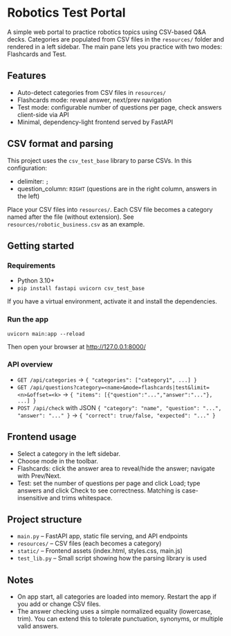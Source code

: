 # Robotics Test Portal

A simple web portal to practice robotics topics using CSV-based Q&A decks. Categories are populated from CSV files in the `resources/` folder and rendered in a left sidebar. The main pane lets you practice with two modes: Flashcards and Test.

## Features
- Auto-detect categories from CSV files in `resources/`
- Flashcards mode: reveal answer, next/prev navigation
- Test mode: configurable number of questions per page, check answers client-side via API
- Minimal, dependency-light frontend served by FastAPI

## CSV format and parsing
This project uses the `csv_test_base` library to parse CSVs. In this configuration:
- delimiter: `;`
- question_column: `RIGHT` (questions are in the right column, answers in the left)

Place your CSV files into `resources/`. Each CSV file becomes a category named after the file (without extension). See `resources/robotic_business.csv` as an example.

## Getting started
### Requirements
- Python 3.10+
- `pip install fastapi uvicorn csv_test_base`

If you have a virtual environment, activate it and install the dependencies.

### Run the app
```
uvicorn main:app --reload
```
Then open your browser at http://127.0.0.1:8000/

### API overview
- `GET /api/categories` -> `{ "categories": ["category1", ...] }`
- `GET /api/questions?category=<name>&mode=flashcards|test&limit=<n>&offset=<k>` -> `{ "items": [{"question":"...","answer":"..."}, ...] }`
- `POST /api/check` with JSON `{ "category": "name", "question": "...", "answer": "..." }` -> `{ "correct": true/false, "expected": "..." }`

## Frontend usage
- Select a category in the left sidebar.
- Choose mode in the toolbar.
- Flashcards: click the answer area to reveal/hide the answer; navigate with Prev/Next.
- Test: set the number of questions per page and click Load; type answers and click Check to see correctness. Matching is case-insensitive and trims whitespace.

## Project structure
- `main.py` – FastAPI app, static file serving, and API endpoints
- `resources/` – CSV files (each becomes a category)
- `static/` – Frontend assets (index.html, styles.css, main.js)
- `test_lib.py` – Small script showing how the parsing library is used

## Notes
- On app start, all categories are loaded into memory. Restart the app if you add or change CSV files.
- The answer checking uses a simple normalized equality (lowercase, trim). You can extend this to tolerate punctuation, synonyms, or multiple valid answers.
